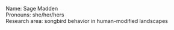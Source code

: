 Name: Sage Madden  
Pronouns: she/her/hers  
Research area: songbird behavior in human-modified landscapes



